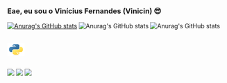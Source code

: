 ### Eae, eu sou o Vinícius Fernandes (Vinicin) 😎

[![Anurag's GitHub stats](https://github-readme-stats.vercel.app/api?username=viniciusfs14)](https://github.com/anuraghazra/github-readme-stats)
![Anurag's GitHub stats](https://github-readme-stats.vercel.app/api?username=viniciusfs14_icons=true)
![Anurag's GitHub stats](https://github-readme-stats.vercel.app/api?username=viniciusfs14&show_icons=true&theme=radical)


<div style="display: inline_block"><br>
  <img align="center" alt="Rafa-Python" height="30" width="40" src="https://raw.githubusercontent.com/devicons/devicon/master/icons/python/python-original.svg">
</div>
  
  ##
 
<div> 
  <a href="https://instagram.com/viniciusfs14" target="_blank"><img src="https://img.shields.io/badge/-Instagram-%23E4405F?style=for-the-badge&logo=instagram&logoColor=white" target="_blank"></a>
  <a href = "mailto:vitinhovinicius8@gmail.com"><img src="https://img.shields.io/badge/-Gmail-%23333?style=for-the-badge&logo=gmail&logoColor=white" target="_blank"></a>
  <a href="https://www.linkedin.com/in/vinicius-fernandes-834981217" target="_blank"><img src="https://img.shields.io/badge/-LinkedIn-%230077B5?style=for-the-badge&logo=linkedin&logoColor=white" target="_blank"></a> 
</div>
